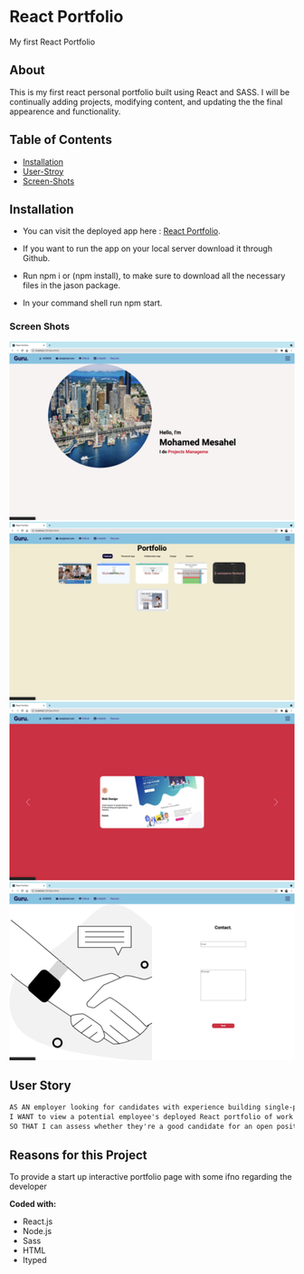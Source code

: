 # React Portfolio
My first React Portfolio

## About
This is my first react personal portfolio built using React and SASS. I will be continually adding projects, modifying content, and updating the the final appearence and functionality.

## Table of Contents
* [Installation](#installation)
* [User-Stroy](#User-Story)
* [Screen-Shots](#Screen-Shots)

## Installation
- You can visit the deployed app here : [React Portfolio](https://mohamedmesahel.github.io/React-Portfolio/).

- If you want to run the app on your local server download it through Github.
- Run npm i or (npm install), to make sure to download all the necessary files in the jason package.
- In your command shell run npm start.

### Screen Shots
![](src/assets/intro.png)
![](src/assets/list.png)
![](src/assets/projectsf.png)
![](src/assets/form.png)

## User Story

```md
AS AN employer looking for candidates with experience building single-page applications
I WANT to view a potential employee's deployed React portfolio of work samples
SO THAT I can assess whether they're a good candidate for an open position
```

## Reasons for this Project
To provide a start up interactive portfolio page with some ifno regarding the developer

**Coded with:**
- React.js
- Node.js
- Sass
- HTML
- Ityped